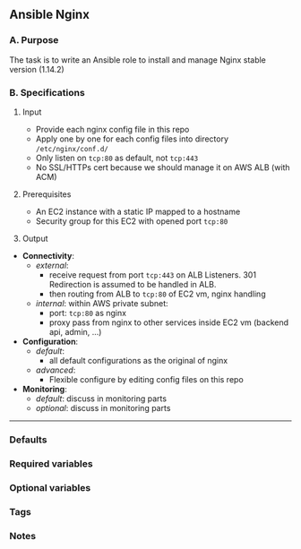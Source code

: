 ## Ansible Nginx

### A. Purpose

The task is to write an Ansible role to install and manage Nginx stable version (1.14.2)

### B. Specifications

1. Input
    - Provide each nginx config file in this repo
    - Apply one by one for each config files into directory `/etc/nginx/conf.d/`
    - Only listen on `tcp:80` as default, not `tcp:443`
    - No SSL/HTTPs cert because we should manage it on AWS ALB (with ACM)

2. Prerequisites
    - An EC2 instance with a static IP mapped to a hostname
    - Security group for this EC2 with opened port `tcp:80`

3. Output
  - **Connectivity**:
      - _external_:
          - receive request from port `tcp:443` on ALB Listeners. 301 Redirection is assumed to be handled in ALB.
          - then routing from ALB to `tcp:80` of EC2 vm, nginx handling
      - _internal_: within AWS private subnet:
          - port: `tcp:80` as nginx
          - proxy pass from nginx to other services inside EC2 vm (backend api, admin, ...)
  - **Configuration**:
      - _default_:
          - all default configurations as the original of nginx 
      - _advanced_:
          - Flexible configure by editing config files on this repo
  - **Monitoring**:
      - _default_: discuss in monitoring parts
      - _optional_: discuss in monitoring parts

---
### Defaults
### Required variables
### Optional variables
### Tags
### Notes
